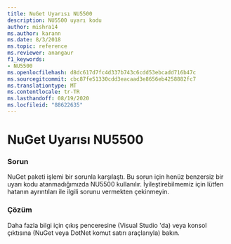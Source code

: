 ```yaml
---
title: NuGet Uyarısı NU5500
description: NU5500 uyarı kodu
author: mishra14
ms.author: karann
ms.date: 8/3/2018
ms.topic: reference
ms.reviewer: anangaur
f1_keywords:
- NU5500
ms.openlocfilehash: d8dc617d7fc4d337b743c6cdd53ebcadd716b47c
ms.sourcegitcommit: cbc87fe51330cdd3eacaad3e8656eb4258882fc7
ms.translationtype: MT
ms.contentlocale: tr-TR
ms.lasthandoff: 08/19/2020
ms.locfileid: "88622635"
---
```

# <a name="nuget-warning-nu5500"></a>NuGet Uyarısı NU5500

### <a name="issue"></a>Sorun

NuGet paketi işlemi bir sorunla karşılaştı. Bu sorun için henüz benzersiz bir uyarı kodu atanmadığımızda NU5500 kullanılır. İyileştirebilmemiz için lütfen hatanın ayrıntıları ile ilgili sorunu vermekten çekinmeyin.


### <a name="solution"></a>Çözüm

Daha fazla bilgi için çıkış penceresine (Visual Studio 'da) veya konsol çıktısına (NuGet veya DotNet komut satırı araçlarıyla) bakın.


